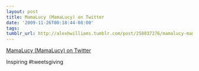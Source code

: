 ```yaml
---
layout: post
title: MamaLucy (MamaLucy) on Twitter
date: '2009-11-26T00:18:44-08:00'
tags: 
tumblr_url: http://alexhwilliams.tumblr.com/post/258037276/mamalucy-mamalucy-on-twitter
---
```

<a href="http://twitter.com/MamaLucy">MamaLucy (MamaLucy) on Twitter</a><br/><p>Inspiring #tweetsgiving</p>
